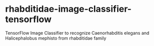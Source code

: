 # rhabditidae-image-classifier-tensorflow
TensorFlow Image Classifier to recognize Caenorhabditis elegans and Halicephalobus mephisto from rhabditidae family
